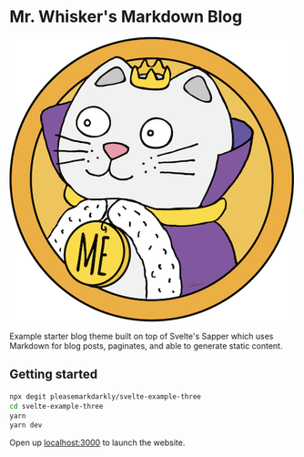 # Mr. Whisker's Markdown Blog

![Compuglobalhypermegacorp](./static/imgs/mrwhiskers-500.png)

Example starter blog theme built on top of Svelte's Sapper which uses Markdown for blog posts, paginates, and able to generate static content.

## Getting started
```bash
npx degit pleasemarkdarkly/svelte-example-three
cd svelte-example-three
yarn
yarn dev
```

Open up [localhost:3000](http://localhost:3000) to launch the website.
